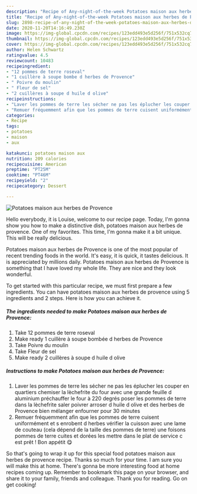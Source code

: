 ```yaml
---
description: "Recipe of Any-night-of-the-week Potatoes maison aux herbes de Provence"
title: "Recipe of Any-night-of-the-week Potatoes maison aux herbes de Provence"
slug: 2898-recipe-of-any-night-of-the-week-potatoes-maison-aux-herbes-de-provence
date: 2020-11-20T14:16:49.230Z
image: https://img-global.cpcdn.com/recipes/123edd493e5d256f/751x532cq70/potatoes-maison-aux-herbes-de-provence-photo-principale-de-la-recette.jpg
thumbnail: https://img-global.cpcdn.com/recipes/123edd493e5d256f/751x532cq70/potatoes-maison-aux-herbes-de-provence-photo-principale-de-la-recette.jpg
cover: https://img-global.cpcdn.com/recipes/123edd493e5d256f/751x532cq70/potatoes-maison-aux-herbes-de-provence-photo-principale-de-la-recette.jpg
author: Helen Schwartz
ratingvalue: 4.5
reviewcount: 10483
recipeingredient:
- "12 pommes de terre roseval"
- "1 cuillère à soupe bombe d herbes de Provence"
- " Poivre du moulin"
- " Fleur de sel"
- "2 cuillères à soupe d huile d olive"
recipeinstructions:
- "Laver les pommes de terre les sécher ne pas les éplucher les couper en quartiers chemiser la lèchefrite du four avec une grande feuille d aluminium préchauffer le four à 220 degrés poser les pommes de terre dans la lèchefrite saler poivrer arroser d huile d olive et des herbes de Provence bien mélanger enfourner pour 30 minutes"
- "Remuer fréquemment afin que les pommes de terre cuisent uniformément et s enrobent d herbes vérifier la cuisson avec une lame de couteau (cela dépend de la taille des pommes de terre) une foisons pommes de terre cuites et dorées les mettre dans le plat de service c est prêt ! Bon appétit 😋"
categories:
- Recipe
tags:
- potatoes
- maison
- aux

katakunci: potatoes maison aux 
nutrition: 209 calories
recipecuisine: American
preptime: "PT25M"
cooktime: "PT46M"
recipeyield: "2"
recipecategory: Dessert

---
```



![Potatoes maison aux herbes de Provence](https://img-global.cpcdn.com/recipes/123edd493e5d256f/751x532cq70/potatoes-maison-aux-herbes-de-provence-photo-principale-de-la-recette.jpg)

Hello everybody, it is Louise, welcome to our recipe page. Today, I'm gonna show you how to make a distinctive dish, potatoes maison aux herbes de provence. One of my favorites. This time, I'm gonna make it a bit unique. This will be really delicious.



Potatoes maison aux herbes de Provence is one of the most popular of recent trending foods in the world. It's easy, it is quick, it tastes delicious. It is appreciated by millions daily. Potatoes maison aux herbes de Provence is something that I have loved my whole life. They are nice and they look wonderful.


To get started with this particular recipe, we must first prepare a few ingredients. You can have potatoes maison aux herbes de provence using 5 ingredients and 2 steps. Here is how you can achieve it.

<!--inarticleads1-->

##### The ingredients needed to make Potatoes maison aux herbes de Provence:

1. Take 12 pommes de terre roseval
1. Make ready 1 cuillère à soupe bombée d herbes de Provence
1. Take  Poivre du moulin
1. Take  Fleur de sel
1. Make ready 2 cuillères à soupe d huile d olive




<!--inarticleads2-->

##### Instructions to make Potatoes maison aux herbes de Provence:

1. Laver les pommes de terre les sécher ne pas les éplucher les couper en quartiers chemiser la lèchefrite du four avec une grande feuille d aluminium préchauffer le four à 220 degrés poser les pommes de terre dans la lèchefrite saler poivrer arroser d huile d olive et des herbes de Provence bien mélanger enfourner pour 30 minutes
1. Remuer fréquemment afin que les pommes de terre cuisent uniformément et s enrobent d herbes vérifier la cuisson avec une lame de couteau (cela dépend de la taille des pommes de terre) une foisons pommes de terre cuites et dorées les mettre dans le plat de service c est prêt ! Bon appétit 😋




So that's going to wrap it up for this special food potatoes maison aux herbes de provence recipe. Thanks so much for your time. I am sure you will make this at home. There's gonna be more interesting food at home recipes coming up. Remember to bookmark this page on your browser, and share it to your family, friends and colleague. Thank you for reading. Go on get cooking!
